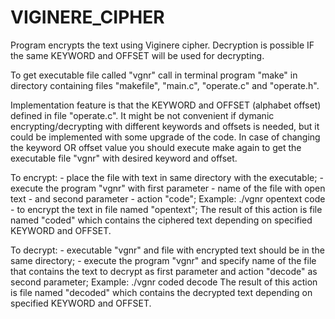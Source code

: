 # VIGINERE_CIPHER
Program encrypts the text using Viginere cipher. Decryption is possible IF the same KEYWORD and OFFSET will be used for decrypting.

To get executable file called "vgnr" call in terminal program "make" in directory containing files "makefile", "main.c", "operate.c" and "operate.h".

Implementation feature is that the KEYWORD and OFFSET (alphabet offset) defined in file "operate.c".
It might be not convenient if dymanic encrypting/decrypting with different keywords and offsets is needed, but it could be implemented with some upgrade of the code.
In case of changing the keyword OR offset value you should execute make again to get the executable file "vgnr" with desired keyword and offset.


To encrypt:
    - place the file with text in same directory with the executable;
    - execute the program "vgnr" with first parameter - name of the file with open text - and second parameter - action "code";
      Example: ./vgnr opentext code - to encrypt the text in file named "opentext";
      The result of this action is file named "coded" which contains the ciphered text depending on specified KEYWORD and OFFSET.

To decrypt:
    - executable "vgnr" and file with encrypted text should be in the same directory;
    - execute the program "vgnr" and specify name of the file that contains the text to decrypt as first parameter and action "decode" as second parameter;
      Example: ./vgnr coded decode
      The result of this action is file named "decoded" which contains the decrypted text depending on specified KEYWORD and OFFSET.
